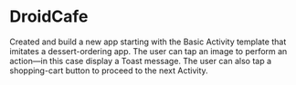 # DroidCafe
Created and build a new app starting with the Basic Activity template that imitates a dessert-ordering app. The user can tap an image to perform an action—in this case display a Toast message. The user can also tap a shopping-cart button to proceed to the next Activity.
